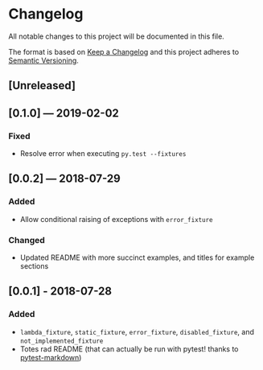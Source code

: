 # Changelog
All notable changes to this project will be documented in this file.

The format is based on [Keep a Changelog](http://keepachangelog.com/en/1.0.0/)
and this project adheres to [Semantic Versioning](http://semver.org/spec/v2.0.0.html).


## [Unreleased]


## [0.1.0] — 2019-02-02
### Fixed
 - Resolve error when executing `py.test --fixtures`


## [0.0.2] — 2018-07-29
### Added
 - Allow conditional raising of exceptions with `error_fixture`

### Changed
 - Updated README with more succinct examples, and titles for example sections


## [0.0.1] - 2018-07-28
### Added
 - `lambda_fixture`, `static_fixture`, `error_fixture`, `disabled_fixture`, and `not_implemented_fixture`
 - Totes rad README (that can actually be run with pytest! thanks to [pytest-markdown](https://github.com/Jc2k/pytest-markdown))
